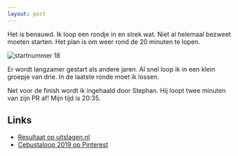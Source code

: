 ```yaml
---
layout: post
---
```


Het is benauwd. Ik loop een rondje in en strek wat. Niet al helemaal bezweet moeten starten. Het plan is om weer rond de 20 minuten te lopen.

![startnummer 18](https://i.pinimg.com/564x/e8/9f/fb/e89ffbb071ea42a8c3488c504a4b2000.jpg)

Er wordt langzamer gestart als andere jaren. Al snel loop ik in een klein groepje van drie. In de laatste ronde moet ik lossen.

Net voor de finish wordt ik ingehaald door Stephan. Hij loopt twee minuten van zijn PR af! Mijn tijd is 20:35. 

## Links

* [Resultaat op uitslagen.nl](https://uitslagen.nl/uitslag?id=2019052300482&tl=nl&zk=Eric+Tummers)
* [Cebustaloop 2019 op Pinterest](https://nl.pinterest.com/erictummers/cebustaloop-2019/)
